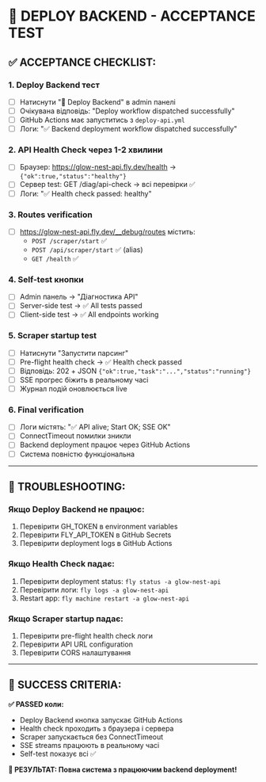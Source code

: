 # 🎯 DEPLOY BACKEND - ACCEPTANCE TEST

## ✅ **ACCEPTANCE CHECKLIST:**

### 1. **Deploy Backend тест**
- [ ] Натиснути "🚀 Deploy Backend" в admin панелі
- [ ] Очікувана відповідь: "Deploy workflow dispatched successfully"
- [ ] GitHub Actions має запуститись з `deploy-api.yml`
- [ ] Логи: "✅ Backend deployment workflow dispatched successfully"

### 2. **API Health Check через 1-2 хвилини**
- [ ] Браузер: https://glow-nest-api.fly.dev/health → `{"ok":true,"status":"healthy"}`
- [ ] Сервер test: GET /diag/api-check → всі перевірки ✅
- [ ] Логи: "✅ Health check passed: healthy"

### 3. **Routes verification**
- [ ] https://glow-nest-api.fly.dev/__debug/routes містить:
  - `POST /scraper/start` ✅
  - `POST /api/scraper/start` ✅ (alias)
  - `GET /health` ✅

### 4. **Self-test кнопки**
- [ ] Admin панель → "Діагностика API"
- [ ] Server-side test → ✅ All tests passed
- [ ] Client-side test → ✅ All endpoints working

### 5. **Scraper startup test**
- [ ] Натиснути "Запустити парсинг"
- [ ] Pre-flight health check → ✅ Health check passed
- [ ] Відповідь: 202 + JSON `{"ok":true,"task":"...","status":"running"}`
- [ ] SSE прогрес біжить в реальному часі
- [ ] Журнал подій оновлюється live

### 6. **Final verification**
- [ ] Логи містять: "✅ API alive; Start OK; SSE OK"
- [ ] ConnectTimeout помилки зникли
- [ ] Backend deployment працює через GitHub Actions
- [ ] Система повністю функціональна

---

## 🚨 **TROUBLESHOOTING:**

### Якщо Deploy Backend не працює:
1. Перевірити GH_TOKEN в environment variables
2. Перевірити FLY_API_TOKEN в GitHub Secrets
3. Перевірити deployment logs в GitHub Actions

### Якщо Health Check падає:
1. Перевірити deployment status: `fly status -a glow-nest-api`
2. Перевірити логи: `fly logs -a glow-nest-api`
3. Restart app: `fly machine restart -a glow-nest-api`

### Якщо Scraper startup падає:
1. Перевірити pre-flight health check логи
2. Перевірити API URL configuration
3. Перевірити CORS налаштування

---

## 🎉 **SUCCESS CRITERIA:**

**✅ PASSED коли:**
- Deploy Backend кнопка запускає GitHub Actions
- Health check проходить з браузера і сервера  
- Scraper запускається без ConnectTimeout
- SSE streams працюють в реальному часі
- Self-test показує всі ✅

**🚀 РЕЗУЛЬТАТ: Повна система з працюючим backend deployment!**
